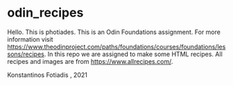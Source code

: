 # odin_recipes

Hello. This is photiades.
This is an Odin Foundations assignment. For more information visit https://www.theodinproject.com/paths/foundations/courses/foundations/lessons/recipes.
In this repo we are assigned to make some HTML recipes.
All recipes and images are from https://www.allrecipes.com/.

Konstantinos Fotiadis , 2021
